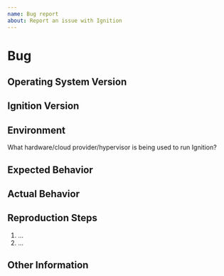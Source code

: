 ```yaml
---
name: Bug report
about: Report an issue with Ignition
---
```


# Bug #

## Operating System Version ##

## Ignition Version ##

## Environment ##

What hardware/cloud provider/hypervisor is being used to run Ignition?

## Expected Behavior ##

## Actual Behavior ##

## Reproduction Steps ##

  1. ...
  2. ...

## Other Information ##
